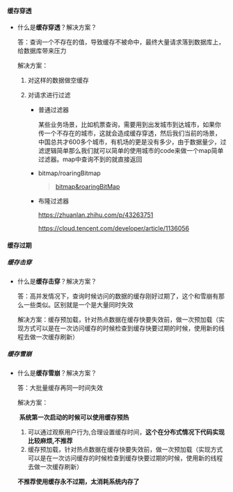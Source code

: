#### 缓存穿透

* 什么是**缓存穿透**？解决方案？

  答：查询一个不存在的值，导致缓存不被命中，最终大量请求落到数据库上，给数据库带来压力

  解决方案：

  1. 对这样的数据做空缓存
  
  2. 对请求进行过滤  
  
     * 普通过滤器
  
       某些业务场景，比如机票查询，需要用到出发城市到达城市，如果你传一个不存在的城市，这就会造成缓存穿透，然后我们当前的场景，中国总共才600多个城市，有机场的更是没有多少，由于数据量少，过滤逻辑简单那么我们就可以简单的使用城市的code来做一个map简单过滤器。map中查询不到的就直接返回
  
     * bitmap/roaringBitmap  
     
       > [bitmap&roaringBitMap](../algorithm/bitmap&roaringBitMap.md)
     
     * 布隆过滤器
     
       https://zhuanlan.zhihu.com/p/43263751
     
       https://cloud.tencent.com/developer/article/1136056

#### 缓存过期

##### 缓存击穿

* 什么是**缓存击穿**？解决方案？

  答：高并发情况下，查询时候访问的数据的缓存刚好过期了，这个和雪崩有那么一些类似。区别就是一个是大量同时失效

  解决方案：缓存预加载，针对热点数据在缓存快要失效前，做一次预加载（实现方式可以是在一次访问缓存的时候检查到缓存快要过期的时候，使用新的线程去做一次缓存刷新）

##### 缓存雪崩

* 什么是**缓存雪崩**？解决方案？

  答：大批量缓存再同一时间失效

  解决方案：

  ​	**系统第一次启动的时候可以使用缓存预热**

  1. 可以通过观察用户行为,合理设置缓存时间，**这个在分布式情况下代码实现比较麻烦,不推荐**
  2. 缓存预加载，针对热点数据在缓存快要失效前，做一次预加载（实现方式可以是在一次访问缓存的时候检查到缓存快要过期的时候，使用新的线程去做一次缓存刷新）

  **不推荐使用缓存永不过期，太消耗系统内存了**

